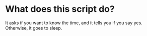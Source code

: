# What does this script do?


It asks if you want to know the time, and it tells you if you say yes. Otherwise, it goes to sleep.
